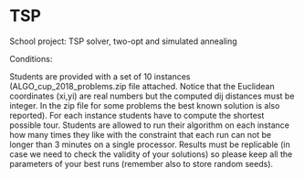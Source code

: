 # TSP
School project: TSP solver, two-opt and simulated annealing

Conditions:

Students are provided with a set of 10 instances (ALGO_cup_2018_problems.zip file attached. Notice that the Euclidean coordinates (xi,yi) are real numbers but the computed dij distances must be integer. In the zip file for some problems the best known solution is also reported). For each instance students have to compute the shortest possible tour. Students are allowed to run their algorithm on each instance how many times they like with the constraint that each run can not be longer than 3 minutes on a single processor. Results must be replicable (in case we need to check the validity of your solutions) so please keep all the parameters of your best runs (remember also to store random seeds).

